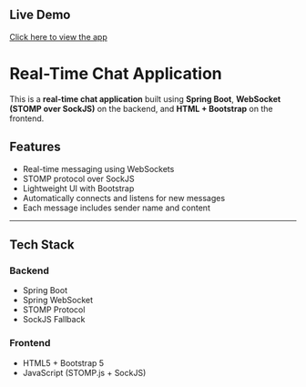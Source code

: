 ## Live Demo
[Click here to view the app](https://real-time-chat-application-3-703t.onrender.com/chat)

# Real-Time Chat Application
This is a **real-time chat application** built using **Spring Boot**, **WebSocket (STOMP over SockJS)** on the backend, and **HTML + Bootstrap** on the frontend.
##  Features
- Real-time messaging using WebSockets
- STOMP protocol over SockJS
- Lightweight UI with Bootstrap
- Automatically connects and listens for new messages
- Each message includes sender name and content
---
##  Tech Stack
### Backend
- Spring Boot
- Spring WebSocket
- STOMP Protocol
- SockJS Fallback
### Frontend
- HTML5 + Bootstrap 5
- JavaScript (STOMP.js + SockJS)


